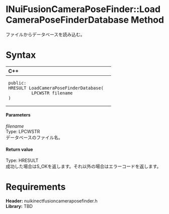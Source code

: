 INuiFusionCameraPoseFinder::LoadCameraPoseFinderDatabase Method  
===============================================================  

ファイルからデータベースを読み込む。 <span id="syntaxSection"></span>

Syntax  
======  

<table>
<colgroup>
<col width="100%" />
</colgroup>
<thead>
<tr class="header">
<th align="left">C++</th>
</tr>
</thead>
<tbody>
<tr class="odd">
<td align="left"><pre><code>public:  
HRESULT LoadCameraPoseFinderDatabase(  
         LPCWSTR filename  
)</code></pre></td>
</tr>
</tbody>
</table>

<span id="ID4EG"></span>
#### Parameters  

*filename*    
Type: LPCWSTR  
データベースのファイル名。  

<span id="ID4EP"></span>
#### Return value  

Type: HRESULT  
成功した場合はS\_OKを返します。それ以外の場合はエラーコードを返します。  

<span id="requirements"></span>

Requirements  
============  

**Header:** nuikinectfusioncameraposefinder.h  
**Library:** TBD  



<!--Please do not edit the data in the comment block below.-->
<!--
TOCTitle : LoadCameraPoseFinderDatabase Method
RLTitle : INuiFusionCameraPoseFinder::LoadCameraPoseFinderDatabase Method
KeywordK : LoadCameraPoseFinderDatabase method
KeywordK : INuiFusionCameraPoseFinder::LoadCameraPoseFinderDatabase method
KeywordF : INuiFusionCameraPoseFinder::LoadCameraPoseFinderDatabase
KeywordF : LoadCameraPoseFinderDatabase
KeywordF : Microsoft.Kinect.nuikinectfusioncameraposefinder.INuiFusionCameraPoseFinder.LoadCameraPoseFinderDatabase(LPCWSTR)
KeywordA : M:Microsoft.Kinect.nuikinectfusioncameraposefinder.INuiFusionCameraPoseFinder.LoadCameraPoseFinderDatabase(LPCWSTR)
AssetID : M:Microsoft.Kinect.nuikinectfusioncameraposefinder.INuiFusionCameraPoseFinder.LoadCameraPoseFinderDatabase(LPCWSTR)
Locale : en-us
CommunityContent : 1
APIType : Managed
APILocation : 
APIName : Microsoft.Kinect.nuikinectfusioncameraposefinder.INuiFusionCameraPoseFinder::LoadCameraPoseFinderDatabase
TargetOS : Windows
TopicType : kbSyntax
DevLang : C++
DocSet : K4Wv2
ProjType : K4Wv2Proj
Technology : Kinect for Windows
Product : Kinect for Windows SDK v2
productversion : 20
-->
